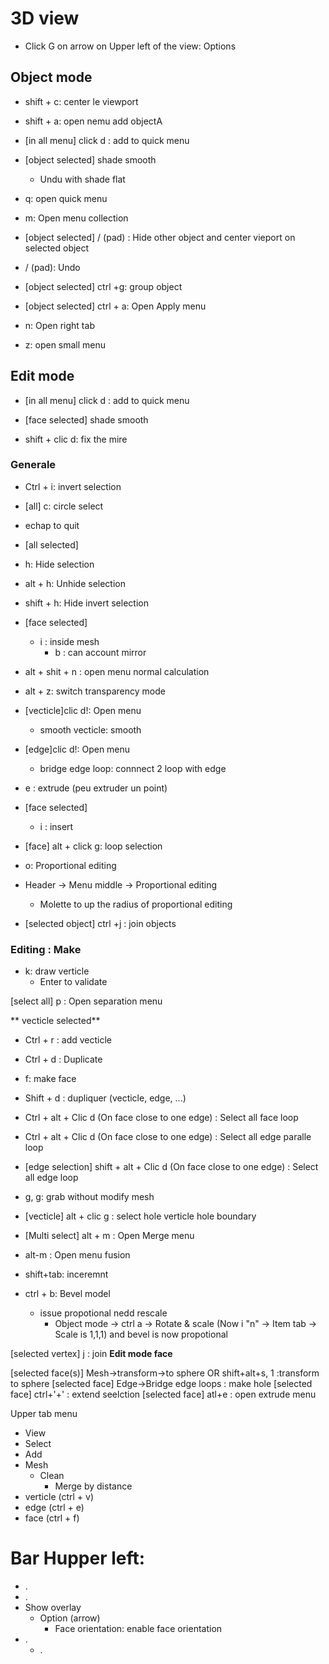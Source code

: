# 3D view


 - Click G on arrow on Upper left of the view: Options 

## Object mode
 - shift + c: center le viewport
 
 - shift + a: open nemu add objectA
 - [in all menu] click d : add to quick menu
  - [object selected] shade smooth
    - Undu with shade flat
 - q: open quick menu
 - m: Open menu collection

 - [object selected] / (pad) : Hide other object and center vieport on selected object
  - / (pad): Undo
 - [object selected] ctrl +g: group object 
 - [object selected] ctrl + a: Open Apply menu

- n: Open right tab
- z: open small menu
## Edit mode
 - [in all menu] click d : add to quick menu
  - [face selected] shade smooth

- shift + clic d: fix the mire

### Generale

 - Ctrl + i: invert selection
 - [all] c: circle select 
  - echap to quit

 - [all selected]
  - h: Hide selection 
  - alt + h: Unhide selection 
  - shift + h: Hide invert selection 

- [face selected]
  - i : inside mesh
    - b : can account mirror

 - alt + shit + n : open menu normal calculation  
 - alt + z: switch transparency mode 

 - [vecticle]clic d!: Open menu
   - smooth vecticle: smooth
 - [edge]clic d!: Open menu
   - bridge edge loop: connnect 2 loop with edge
- e : extrude (peu extruder un point)
- [face selected] 
  - i : insert

 - [face] alt + click g: loop selection
- o: Proportional editing
- Header -> Menu middle -> Proportional editing
  - Molette to up the radius of proportional editing
- [selected object] ctrl +j : join objects

### Editing : Make
 - k: draw verticle
   - Enter to validate

[select all] p : Open separation menu

** vecticle selected**
- Ctrl + r : add vecticle
- Ctrl + d : Duplicate
- f: make face
- Shift + d : dupliquer  (vecticle, edge, ...)

 - Ctrl + alt + Clic  d (On face close to one edge) : Select all face loop 
 - Ctrl + alt + Clic  d (On face close to one edge) : Select all edge paralle loop 
 - [edge selection] shift + alt + Clic  d (On face close to one edge) : Select all edge loop 

 - g, g: grab without modify mesh

 - [vecticle] alt + clic g : select hole verticle hole boundary

 - [Multi select] alt + m : Open Merge menu

- alt-m : Open menu fusion
- shift+tab: inceremnt

- ctrl + b: Bevel model
  - issue propotional nedd rescale 
    - Object mode -> ctrl a -> Rotate & scale (Now i "n" -> Item tab -> Scale is 1,1,1) and bevel is now propotional

[selected vertex] j : join 
**Edit mode face**

[selected face(s)] Mesh->transform->to sphere OR shift+alt+s, 1 :transform to sphere
[selected face]  Edge->Bridge edge loops : make hole
[selected face]  ctrl+'+' : extend seelction 
[selected face]  atl+e : open extrude menu 

Upper tab menu
- View
- Select
- Add
- Mesh 
  - Clean
    - Merge by distance
- verticle (ctrl + v)
- edge (ctrl + e)
- face (ctrl + f)

# Bar Hupper left:

- .
- .
- Show overlay
  - Option (arrow)
    - Face orientation: enable face orientation
- .
  - .

